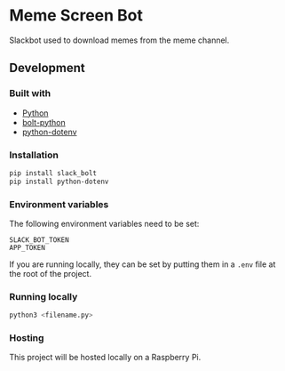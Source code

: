 # Meme Screen Bot

Slackbot used to download memes from the meme channel.

## Development

### Built with

- [Python](https://www.python.org/)
- [bolt-python](https://github.com/slackapi/bolt-python)
- [python-dotenv](https://pypi.org/project/python-dotenv/)

### Installation

```bash
pip install slack_bolt
pip install python-dotenv
```

### Environment variables

The following environment variables need to be set:

```text
SLACK_BOT_TOKEN
APP_TOKEN
```

If you are running locally, they can be set by putting them in a `.env` file at the root of the project.

### Running locally

```bash
python3 <filename.py>
```

### Hosting

This project will be hosted locally on a Raspberry Pi.
